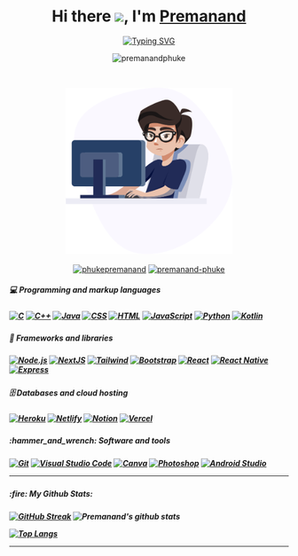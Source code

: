 
 
 
<div  >
 

  <h1 align="center">Hi there <img src="https://media.giphy.com/media/hvRJCLFzcasrR4ia7z/giphy.gif" width="28">,
   I'm <a href="https://premanandphuke.github.io/Portfolio-Website/" target="_blank">Premanand</a> 
  </h1>
   
<!--   <h3 align="center">Aspiring Front-End Developer @Pimpri Chinchwad Education Trust's NCER, Pune</h3> -->
 
 <div align="center">
<a href="https://git.io/typing-svg"><img src="https://readme-typing-svg.demolab.com?font=Fira+Code&duration=2000&pause=1000&center=true&repeat=false&width=435&lines=I'm+Full+Stack+Developer;I'm+Explorer;I'm+learning+enthusiast;Developer++%7C+Learner+%7C+Explorer" alt="Typing SVG" /></a>
 </div>
  
  <p align="center"> <img src="https://komarev.com/ghpvc/?username=premanandphuke&label=Profile%20views&color=0e75b6&style=flat" alt="premanandphuke" /> </p>

   <br>
   
<p align="center"><img  width="300" height="300" src="banner-image.png" alt="premanandphuke" /><p/>
    
      
  <p align="center">
<a href="https://twitter.com/phukepremanand" target="blank"><img align="center" src="https://raw.githubusercontent.com/rahuldkjain/github-profile-readme-generator/master/src/images/icons/Social/twitter.svg" alt="phukepremanand" height="30" width="40" /></a>
<a href="https://linkedin.com/in/premanand-phuke" target="blank"><img align="center" src="https://raw.githubusercontent.com/rahuldkjain/github-profile-readme-generator/master/src/images/icons/Social/linked-in-alt.svg" alt="premanand-phuke" height="30" width="40" /></a>
</p>
</p>
    
<div/>

<p>
  <h5>💻 Programming and markup languages<h5/>
  <a href="#"><img alt="C" src="https://custom-icon-badges.herokuapp.com/badge/C-03599C.svg?logo=c-in-hexagon&logoColor=white"></a>
    <a href="#"><img alt="C++" src="https://custom-icon-badges.herokuapp.com/badge/C++-9C033A.svg?logo=cpp2&logoColor=white"></a>
    <a href="#"><img alt="Java" src="https://custom-icon-badges.herokuapp.com/badge/Java-red.svg?logo=java&logoColor=white"></a>
    <a href="#"><img alt="CSS" src="https://img.shields.io/badge/CSS-1572B6.svg?logo=css3&logoColor=white"></a>
    <a href="#"><img alt="HTML" src="https://img.shields.io/badge/HTML-E34F26.svg?logo=html5&logoColor=white"></a>
    <a href="#"><img alt="JavaScript" src="https://img.shields.io/badge/JavaScript-F7DF1E.svg?logo=javascript&logoColor=black"></a>
    <a href="#"><img alt="Python" src="https://img.shields.io/badge/Python-14354C.svg?logo=python&logoColor=white"></a>
    <a href="#"><img alt="Kotlin" src="https://custom-icon-badges.herokuapp.com/badge/Kotlin-white?logo=kotlin&logoColor=purple"></a>
    
<p/>

<p>
  <h5>🧰 Frameworks and libraries<h5/>
    <a href="#"><img alt="Node.js" src="https://img.shields.io/badge/Node.js-43853D.svg?logo=node.js&logoColor=white"></a>
    <a href="#"><img alt="NextJS" src="https://img.shields.io/badge/Next-black?logo=next.js&logoColor=white"></a>
    <a href="#"><img alt="Tailwind" src="https://img.shields.io/badge/tailwindcss-%2338B2AC.svg?logo=tailwind-css&logoColor=white"></a>
    <a href="#"><img alt="Bootstrap" src="https://img.shields.io/badge/Bootstrap-7952B3.svg?logo=bootstrap&logoColor=white"></a>
    <a href="#"><img alt="React" src="https://img.shields.io/badge/React-20232a.svg?logo=react&logoColor=%2361DAFB"></a>
    <a href="#"><img alt="React Native" src="https://img.shields.io/badge/React%20Native-20232a?logo=react&logoColor=androidgreen"></a>
    <a href="#"><img alt="Express" src="https://img.shields.io/badge/Express-%23000000.svg?logo=express&logoColor=whit"></a>
<p/>

<p>
  <h5>🗄️ Databases and cloud hosting<h5/>
  <a href="#"><img alt="Heroku" src="https://img.shields.io/badge/Heroku-430098.svg?logo=heroku&logoColor=white"></a>
     <a href="#"><img alt="Netlify" src="https://img.shields.io/badge/netlify-%23000000.svg?logo=netlify&logoColor=#00C7B7"></a>
    <a href="#"><img alt="Notion" src="https://img.shields.io/badge/Notion-010101.svg?logo=notion&logoColor=white"></a>
    <a href="#"><img alt="Vercel" src="https://img.shields.io/badge/Vercel-000000.svg?logo=vercel&logoColor=white"></a>
<p/>

<p>
  <h5>:hammer_and_wrench: Software and tools<h5/>
 <a href="#"><img alt="Git" src="https://img.shields.io/badge/Git-F05033.svg?logo=git&logoColor=white"></a>
    <a href="#"><img alt="Visual Studio Code" src="https://img.shields.io/badge/Visual%20Studio%20Code-0078d7.svg?logo=visual-studio-code&logoColor=white"></a>     
    <a href="#"><img alt="Canva" src="https://img.shields.io/badge/Canva-%2300C4CC.svg?logo=Canva&logoColor=white"></a>
    <a href="#"><img alt="Photoshop" src="https://img.shields.io/badge/adobe%20photoshop-%2331A8FF.svg?&logo=adobe%20photoshop&logoColor=white"></a>
    <a href="#"><img alt="Android Studio" src="https://img.shields.io/badge/Android%20Studio-white?logo=Android%20Studio&logoColor=androidgreen"></a>
    
<p/>

<p>
  <!--<h5>:zap: Recent Activity:<h5/>-->
 
---
       

  <h5>:fire: My Github Stats:<h5/>

[![GitHub Streak](https://streak-stats.demolab.com?user=PremanandPhuke&theme=react&hide_border=true&border_radius=7)](https://git.io/streak-stats)
![Premanand's github stats](https://github-readme-stats.vercel.app/api?username=PremanandPhuke&show_icons&theme=react&hide_border=true&border_radius=7)

[![Top Langs](https://github-readme-stats.vercel.app/api/top-langs/?username=PremanandPhuke&layout=compact&show_icons&theme=react&hide_border=true&border_radius=7)](https://github.com/anuraghazra/github-readme-stats)
    
    
---
    

<p/>

